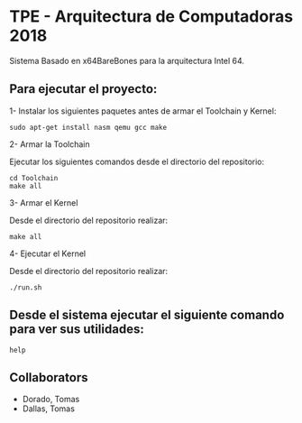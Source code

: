 # TPE -  Arquitectura de Computadoras 2018
Sistema Basado en x64BareBones para la arquitectura Intel 64.

## Para ejecutar el proyecto:

1- Instalar los siguientes paquetes antes de armar el Toolchain y Kernel:

```
sudo apt-get install nasm qemu gcc make
```

2- Armar la Toolchain

Ejecutar los siguientes comandos desde el directorio del repositorio:
```
cd Toolchain
make all
```

3- Armar el Kernel

Desde el directorio del repositorio realizar:
```
make all
```

4- Ejecutar el Kernel

Desde el directorio del repositorio realizar:
```
./run.sh
```

## Desde el sistema ejecutar el siguiente comando para ver sus utilidades:
```
help
```

## Collaborators
* Dorado, Tomas
* Dallas, Tomas